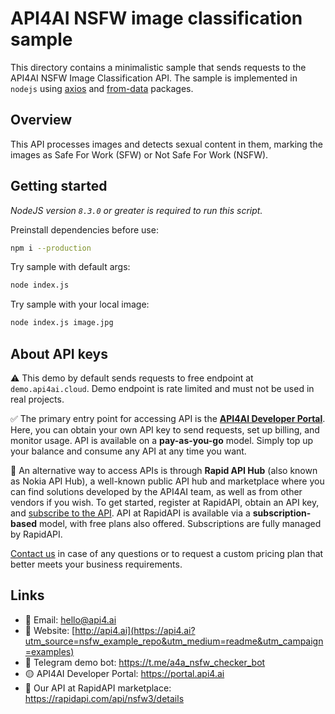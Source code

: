 # API4AI NSFW image classification sample

This directory contains a minimalistic sample that sends requests to the API4AI NSFW Image Classification API.
The sample is implemented in `nodejs` using [axios](https://www.npmjs.com/package/axios) and [from-data](https://www.npmjs.com/package/form-data) packages.


## Overview

This API processes images and detects sexual content in them, marking the images as Safe For Work (SFW) or Not Safe For Work (NSFW).


## Getting started

*NodeJS version `8.3.0` or greater is required to run this script.*

Preinstall dependencies before use:

```bash
npm i --production
```

Try sample with default args:

```bash
node index.js
```

Try sample with your local image:

```bash
node index.js image.jpg
```


## About API keys

⚠️ This demo by default sends requests to free endpoint at `demo.api4ai.cloud`.
Demo endpoint is rate limited and must not be used in real projects.

✅ The primary entry point for accessing API is the **[API4AI Developer Portal](https://portal.api4.ai)**. Here, you can obtain your own API key to send requests, set up billing, and monitor usage. API is available on a **pay-as-you-go** model. Simply top up your balance and consume any API at any time you want.

🐙 An alternative way to access APIs is through **Rapid API Hub** (also known as Nokia API Hub), a well-known public API hub and marketplace where you can find solutions developed by the API4AI team, as well as from other vendors if you wish. To get started, register at RapidAPI, obtain an API key, and [subscribe to the API](https://rapidapi.com/api4ai-api4ai-default/api/nsfw3/details). API at RapidAPI is available via a **subscription-based** model, with free plans also offered. Subscriptions are fully managed by RapidAPI.

[Contact us](https://api4.ai/contacts?utm_source=nsfw_example_repo&utm_medium=readme&utm_campaign=examples) in case of any questions or to request a custom pricing plan
that better meets your business requirements.


## Links

* 📩 Email: hello@api4.ai
* 🔗 Website: [http://api4.ai](https://api4.ai?utm_source=nsfw_example_repo&utm_medium=readme&utm_campaign=examples)
* 🤖 Telegram demo bot: https://t.me/a4a_nsfw_checker_bot
* 🟡 API4AI Developer Portal: https://portal.api4.ai
* 🔵 Our API at RapidAPI marketplace: https://rapidapi.com/api/nsfw3/details
